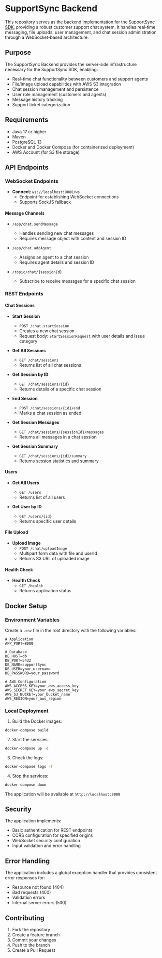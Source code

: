 # SupportSync Backend

This repository serves as the backend implementation for the [SupportSync SDK](https://github.com/krishnapoddar1592/SupportSync), providing a robust customer support chat system. It handles real-time messaging, file uploads, user management, and chat session administration through a WebSocket-based architecture.

## Purpose

The SupportSync Backend provides the server-side infrastructure necessary for the SupportSync SDK, enabling:
- Real-time chat functionality between customers and support agents
- File/image upload capabilities with AWS S3 integration
- Chat session management and persistence
- User role management (customers and agents)
- Message history tracking
- Support ticket categorization

## Requirements

- Java 17 or higher
- Maven
- PostgreSQL 13
- Docker and Docker Compose (for containerized deployment)
- AWS Account (for S3 file storage)

## API Endpoints

### WebSocket Endpoints

- **Connect**: `ws://localhost:8080/ws`
    - Endpoint for establishing WebSocket connections
    - Supports SockJS fallback

#### Message Channels

- `/app/chat.sendMessage`
    - Handles sending new chat messages
    - Requires message object with content and session ID

- `/app/chat.addAgent`
    - Assigns an agent to a chat session
    - Requires agent details and session ID

- `/topic/chat/{sessionId}`
    - Subscribe to receive messages for a specific chat session

### REST Endpoints

#### Chat Sessions

- **Start Session**
    - `POST /chat.startSession`
    - Creates a new chat session
    - Request body: `StartSessionRequest` with user details and issue category

- **Get All Sessions**
    - `GET /chat/sessions`
    - Returns list of all chat sessions

- **Get Session by ID**
    - `GET /chat/sessions/{id}`
    - Returns details of a specific chat session

- **End Session**
    - `POST /chat/sessions/{id}/end`
    - Marks a chat session as ended

- **Get Session Messages**
    - `GET /chat/sessions/{sessionId}/messages`
    - Returns all messages in a chat session

- **Get Session Summary**
    - `GET /chat/sessions/{id}/summary`
    - Returns session statistics and summary

#### Users

- **Get All Users**
    - `GET /users`
    - Returns list of all users

- **Get User by ID**
    - `GET /users/{id}`
    - Returns specific user details

#### File Upload

- **Upload Image**
    - `POST /chat/uploadImage`
    - Multipart form data with file and userId
    - Returns S3 URL of uploaded image

#### Health Check

- **Health Check**
    - `GET /health`
    - Returns application status

## Docker Setup

### Environment Variables

Create a `.env` file in the root directory with the following variables:

```env
# Application
APP_PORT=8080

# Database
DB_HOST=db
DB_PORT=5432
DB_NAME=supportSync
DB_USER=your_username
DB_PASSWORD=your_password

# AWS Configuration
AWS_ACCESS_KEY=your_aws_access_key
AWS_SECRET_KEY=your_aws_secret_key
AWS_S3_BUCKET=your_bucket_name
AWS_REGION=your_aws_region
```

### Local Deployment

1. Build the Docker images:
```bash
docker-compose build
```

2. Start the services:
```bash
docker-compose up -d
```

3. Check the logs:
```bash
docker-compose logs -f
```

4. Stop the services:
```bash
docker-compose down
```

The application will be available at `http://localhost:8080`

## Security

The application implements:
- Basic authentication for REST endpoints
- CORS configuration for specified origins
- WebSocket security configuration
- Input validation and error handling

## Error Handling

The application includes a global exception handler that provides consistent error responses for:
- Resource not found (404)
- Bad requests (400)
- Validation errors
- Internal server errors (500)

## Contributing

1. Fork the repository
2. Create a feature branch
3. Commit your changes
4. Push to the branch
5. Create a Pull Request
